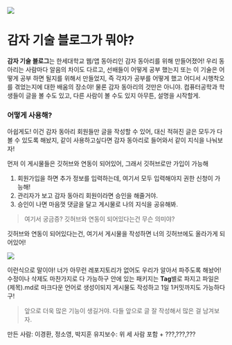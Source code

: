 ![](https://gamzatech-bucket.s3.ap-northeast-2.amazonaws.com/fb2255df-8ae7-4065-bab0-535184cdc8a5_117e585a-044b-4040-8a58-79c6f6ffafb5_d2a1363f-89ab-4c73-9a23-61a5479ac804_image.png)

# 감자 기술 블로그가 뭐야?

**감자 기술 블로그**는 한세대학교 웹/앱 동아리인 감자 동아리를 위해 만들어졌어!
우리 동아리는 사람마다 알음의 차이도 다르고, 선배들이 어떻게 공부 했는지 또는
이 기술은 어떻게 공부 하면 될지를 위해서 만들었지, 즉 각자가 공부를 어떻게 했고
어디서 시행착오를 겪었는지에 대한 배움의 장소야! 물론 감자 동아리의 것만은 아니야.
컴퓨터공학과 학생들이 글을 볼 수도 있고, 다른 사람이 볼 수도 있지 아무튼,
설명을 시작할게.

### 어떻게 사용해?

아쉽게도! 이건 감자 동아리 회원들만 글을 작성할 수 있어, 대신 적혀진 글은
모두가 다 볼 수 있도록 해놨지, 같이 사용하고싶다면 감자 동아리로 들어와서
같이 지식을 나눠보자!

먼저 이 게시물들은 깃허브와 연동이 되어있어, 그래서 깃허브로만 가입이 가능해

1. 회원가입을 하면 추가 정보를 입력하는데, 여기서 모두 입력해야지 권한 신청이 가능해!
2. 관리자가 보고 감자 동아리 회원이라면 승인을 해줄거야.
3. 승인이 나면 마음껏 댓글을 달고 게시물로 나의 지식을 공유해봐.

> 여기서 궁금증? 깃허브와 연동이 되어있다는건 무슨 의미야?

깃허브와 연동이 되어있다는건, 여기서 게시물을 작성하면 너의 깃허브에도 올라가게 되어있어!

![](https://gamzatech-bucket.s3.ap-northeast-2.amazonaws.com/17823fc6-b4b3-486f-a463-186866522c28_2fb95529-3096-454e-8c11-1a699c66538a_81b9e662-9a8c-4e32-a5ee-30c82974fad2_image.png)

이런식으로 말이야! 너가 아무런 레포지토리가 없어도 우리가 알아서 파주도록 해놨어!
수정이나 삭제도 마찬가지로 다 가능하구 안에 있는 패키지는 **Tag**별로 파지고
파일은 (제목).md로 마크다운 언어로 생성이되지 게시물도 작성하고 1일 1커밋까지도 가능하다구!

> 앞으로 더욱 많은 기능이 생길거야. 다들 앞으로 글 잘 작성해서 많은 걸 남겨보자.

만든 사람: 이경환, 정소영, 박지훈
유지보수: 위 세 사람 포함 + ???,???,???